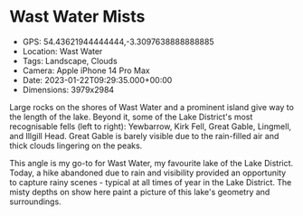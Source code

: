 # Wast Water Mists

- GPS: 54.43621944444444,-3.3097638888888885
- Location: Wast Water
- Tags: Landscape, Clouds
- Camera: Apple iPhone 14 Pro Max
- Date: 2023-01-22T09:29:35.000+00:00
- Dimensions: 3979x2984

Large rocks on the shores of Wast Water and a prominent island give way to the length of the lake. Beyond it, some of the Lake District's most recognisable fells (left to right): Yewbarrow, Kirk Fell, Great Gable, Lingmell, and Illgill Head. Great Gable is barely visible due to the rain-filled air and thick clouds lingering on the peaks.

This angle is my go-to for Wast Water, my favourite lake of the Lake District. Today, a hike abandoned due to rain and visibility provided an opportunity to capture rainy scenes - typical at all times of year in the Lake District. The misty depths on show here paint a picture of this lake's geometry and surroundings.
